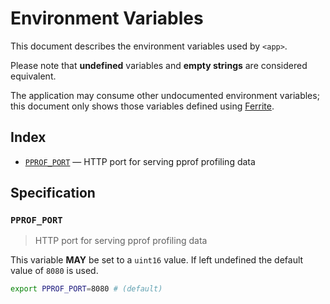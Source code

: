# Environment Variables

This document describes the environment variables used by `<app>`.

Please note that **undefined** variables and **empty strings** are considered
equivalent.

The application may consume other undocumented environment variables; this
document only shows those variables defined using [Ferrite].

## Index

- [`PPROF_PORT`](#PPROF_PORT) — HTTP port for serving pprof profiling data

## Specification

### `PPROF_PORT`

> HTTP port for serving pprof profiling data

This variable **MAY** be set to a `uint16` value.
If left undefined the default value of `8080` is used.

```bash
export PPROF_PORT=8080 # (default)
```

<!-- references -->

[ferrite]: https://github.com/dogmatiq/ferrite
